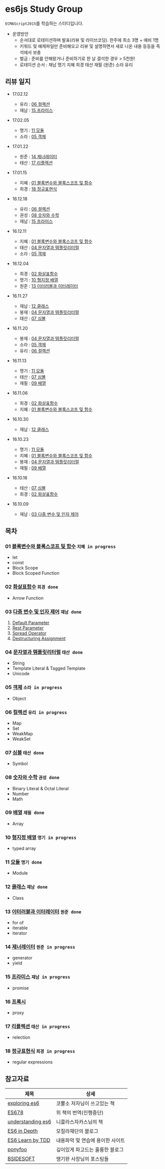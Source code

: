 # es6js Study Group

`ECMAScript2015`를 학습하는 스터디입니다.

- 운영방안
  - 순서대로 로테이션하며 발표(리뷰 및 라이브코딩). 한주에 최소 3명 + 예비 1명
  - 키워드 및 예제파일만 준비해오고 리뷰 및 설명하면서 새로 나온 내용 등등을 즉석에서 보충
  - 벌금 : 준비를 안해왔거나 준비하기로 한 날 결석한 경우 > 5천원!
  - 로테이션 순서 : 재남 명기 지혜 희경 태산 재필 (원준) 소라 유리


## 리뷰 일지

- 17.02.12
  - 유리 : [06 컬렉션](/06%20%EC%BB%AC%EB%A0%89%EC%85%98/README.md)
  - 재남 : [15 프라미스](/15%20프라미스/README.md)

- 17.02.05
  - 명기 : [11 모듈](/11%20모듈/README.md)
  - 소라 : [05 객체](/05%20%EA%B0%9D%EC%B2%B4/README.md)

- 17.01.22
  - 원준 : [14 제너레이터](/14%20제너레이터)
  - 태산 : [17 리플렉션](/17%20리플렉션)

- 17.01.15
  - 지혜 : [01 블록변수와 블록스코프 및 함수](/01%20블록변수와%20블록스코프%20및%20함수/1-1_Block%20Variable.md)
  - 희경 : [18 정규표현식](/18%20정규표현식)

- 16.12.18
  - 유리 : [06 컬렉션](/06%20%EC%BB%AC%EB%A0%89%EC%85%98/README.md)
  - 권성 : [08 숫자와 수학](/08%20%EC%88%AB%EC%9E%90%EC%99%80%20%EC%88%98%ED%95%99/README.md)
  - 재남 : [15 프라미스](/15%20프라미스/README.md)

- 16.12.11
  - 지혜 : [01 블록변수와 블록스코프 및 함수](/01%20블록변수와%20블록스코프%20및%20함수/1-1_Block%20Variable.md)
  - 태산 : [04 문자열과 템플릿리터럴](/04%20문자열과%20템플릿리터럴/README.md)
  - 소라 : [05 객체](/05%20%EA%B0%9D%EC%B2%B4/README.md)

- 16.12.04
  - 희경 : [02 화살표함수](/02%20화살표함수/README.md)
  - 명기 : [10 형지정 배열](/10%20형지정%20배열)
  - 원준 : [13 이터러블과 이터레이터](/13%20이터러블과%20이터레이터)

- 16.11.27
  - 재남 : [12 클래스](/12%20클래스/README.md)
  - 봉재 : [04 문자열과 템플릿리터럴](/04%20문자열과%20템플릿리터럴/README.md)
  - 태산 : [07 심볼](/07%20심볼/README.md)

- 16.11.20
  - 봉재 : [04 문자열과 템플릿리터럴](/04%20문자열과%20템플릿리터럴/README.md)
  - 소라 : [05 객체](/05%20%EA%B0%9D%EC%B2%B4/README.md)
  - 유리 : [06 컬렉션](/06%20%EC%BB%AC%EB%A0%89%EC%85%98/README.md)

- 16.11.13
  - 명기 : [11 모듈](/11%20모듈/README.md)
  - 태산 : [07 심볼](/07%20심볼/README.md)
  - 재필 : [09 배열](/09%20배열/README.md)

- 16.11.06
  - 희경 : [02 화살표함수](/02%20화살표함수/README.md)
  - 지혜 : [01 블록변수와 블록스코프 및 함수](/01%20블록변수와%20블록스코프%20및%20함수/1-1_Block%20Variable.md)

- 16.10.30
  - 재남 : [12 클래스](/12%20클래스/README.md)

- 16.10.23
  - 명기 : [11 모듈](/11%20모듈/README.md)
  - 지혜 : [01 블록변수와 블록스코프 및 함수](/01%20블록변수와%20블록스코프%20및%20함수/1-1_Block%20Variable.md)
  - 봉재 : [04 문자열과 템플릿리터럴](/04%20문자열과%20템플릿리터럴/README.md)
  - 재필 : [09 배열](/09%20배열/README.md)

- 16.10.16
  - 태산 : [07 심볼](/07%20심볼/README.md)
  - 희경 : [02 화살표함수](/02%20화살표함수/README.md)

- 16.10.09
  - 재남 : [03 다중 변수 및 인자 제어](/03%20다중%20변수%20및%20인자%20제어/README.md)


## 목차

### 01 [블록변수와 블록스코프 및 함수](/01%20블록변수와%20블록스코프%20및%20함수) `지혜 in progress`
  + let
  + const
  + Block Scope
  + Block Scoped Function

### 02 [화살표함수](/02%20화살표함수) `희경 done`
  + Arrow Function

### 03 [다중 변수 및 인자 제어](/03%20다중%20변수%20및%20인자%20제어) `재남 done`
  1. [Default Parameter](./03%20다중%20변수%20및%20인자%20제어/3-1_Default%20Parameter.md)
  2. [Rest Parameter](./03%20다중%20변수%20및%20인자%20제어/3-2_Rest%20Parameter.md)
  3. [Spread Operator](./03%20다중%20변수%20및%20인자%20제어/3-3_Spread%20Operator.md)
  4. [Destructuring Assignment](./03%20다중%20변수%20및%20인자%20제어/3-4_Destructuring.md)

### 04 [문자열과 템플릿리터럴](/04%20문자열과%20템플릿리터럴) `태산 done`
  + String
  + Template Literal &amp; Tagged Template
  + Unicode

### 05 [객체](/05%20객체) `소라 in progress`
  + Object

### 06 [컬렉션](/06%20컬렉션) `유리 in progress`
  + Map
  + Set
  + WeakMap
  + WeakSet

### 07 [심볼](/07%20심볼) `태산 done`
  + Symbol

### 08 [숫자와 수학](/08%20숫자와%20수학) `권성 done`
  + Binary Literal &amp; Octal Literal
  + Number
  + Math

### 09 [배열](/09%20배열) `재필 done`
  + Array

### 10 [형지정 배열](/10%20형지정%20배열) `명기 in progress`
  + typed array

### 11 [모듈](/11%20모듈) `명기 done`
  + Module

### 12 [클래스](/12%20클래스) `재남 done`
  + Class

### 13 [이터러블과 이터레이터](/13%20이터러블과%20이터레이터) `원준 done`
  + for of
  + iterable
  + iterator

### 14 [제너레이터](/14%20제너레이터) `원준 in progress`
  + generator
  + yield

### 15 [프라미스](/15%20프라미스) `재남 in progress`
  + promise

### 16 [프록시](/16%20프록시)
  + proxy

### 17 [리플렉션](/17%20리플렉션) `태산 in progress`
  + relection

### 18 [정규표현식](/18%20정규표현식)  `희경 in progress`
  + regular expressions


## 참고자료

|제목|상세|
|---|---|
| [exploring es6](http://exploringjs.com/es6/) | 코뿔소 저자님이 쓰고있는 책 |
| [ES678](https://github.com/ES678/Exploring-ES6) | 위 책의 번역(진행중단) |
| [understanding es6](https://leanpub.com/understandinges6/read/) | 니콜라스자카스님의 책 |
| [ES6 in Depth](http://hacks.mozilla.or.kr/category/es6-in-depth/) | 모질라재단의 블로그 |
| [ES6 Learn by TDD](http://es6katas.org/) | 내용파악 및 연습에 용이한 사이트 |
| [ponyfoo](https://ponyfoo.com/articles/search/es6) | 깊이있게 파고드는 훌륭한 블로그 |
| [BSIDESOFT](http://www.bsidesoft.com/?cat=29) | 맹기완 사장님의 포스팅들 |

